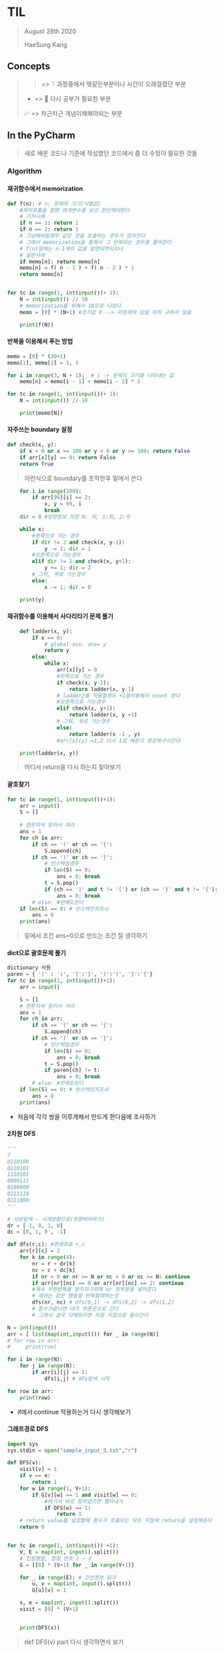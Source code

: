 # TIL

> August 28th 2020
>
> HaeSung Kang





## Concepts

>  > => :grey_question: 과정중에서 헷갈린부분이나 시간이 오래걸렸던 부분
>
>  - => :book: 다시 공부가 필요한 부분
>
>  :white_check_mark: =>  차근차근 개념이해해야되는 부분



## In the PyCharm

> 새로 배운 코드나 기존에 작성했던 코드에서 좀 더 수정이 필요한 것들

### Algorithm



#### 재귀함수에서 memorization

```python
def f(n): # n: 문제의 크기(식별값)
    #재귀호출을 할땐 매개변수를 보고 판단해야한다
    # 기저사례
    if n == 1: return 1
    if n == 2: return 3
    # 그냥해버릴경우 같은 것을 호출하는 경우가 많아진다
    # 그래서 memorization을 통해서 그 반복되는 경우를 줄여준다
    # f(n)일때는 n-1개의 값을 알면되면되자나
    # 일반사례
    if memo[n]: return memo[n]
    memo[n] = f( n - 1 ) + f( n - 2 ) * 2
    return memo[n]


for tc in range(1, int(input())+ 1):
    N = int(input()) // 10
    # memorization을 위해서 10으로 나눴다
    memo = [0] * (N+1) #초기값 0 --> 이문제의 답을 아직 구하지 않음

    print(f(N))

```



#### 반복을 이용해서 푸는 방법

```python
memo = [0] * (30+1)
memo[1], memo[2] = 1, 3

for i in range(3, N + 1):  # i -> 문제의 크기를 나타내는 값
    memo[n] = memo[i - 1] + memo[i - 2] * 2

for tc in range(1, int(input())+ 1):
    N = int(input()) // 10

    print(memo[N])
```



#### 자주쓰는 boundary 설정

```python
def check(x, y):
    if x < 0 or x >= 100 or y < 0 or y >= 100: return False
    if arr[x][y] == 0: return False
    return True
```

> 이런식으로 boundary를 조작한후 밑에서 쓴다

```python
    for i in range(100):
        if arr[99][i] == 2:
            x, y = 99, i
            break
    dir = 0 #방향정보 저장 0: 위, 1:좌, 2:우

    while x:
        #왼쪽으로 가는 경우
        if dir != 2 and check(x, y-1):
            y -= 1; dir = 1
        #오른쪽으로 가는경우
        elif dir != 1 and check(x, y+1):
            y += 1; dir = 2
        # 그외, 위로 가는경우
        else:
            x -= 1; dir = 0

    print(y)
```



#### 재귀함수를 이용해서 사다리타기 문제 풀기

```python
    def ladder(x, y):
        if x == 0:
            # global ans; ans= y
            return y
        else:
            while x:
                arr[x][y] = 0
                #왼쪽으로 가는 경우
                if check(x, y-1):
                    return ladder(x, y-1)  
                # ladder2를 적용할경우 +1을이용해서 count 한다
                #오른쪽으로 가는경우
                elif check(x, y+1):
                    return ladder(x, y +1)
                # 그외, 위로 가는경우
                else:
                    return ladder(x -1 , y)
                #arr[x][y] =1,2 다시 1로 채운다 원상복구시킨다

    print(ladder(x, y))
```

> 어디서 return을 다시 하는지 찾아보기



#### 괄호찾기

```python
for tc in range(1, int(input())+1):
    arr = input()
    S = []
    
    # 한문자씩 읽어서 처리
    ans = 1
    for ch in arr:
        if ch == '(' or ch == '{':
            S.append(ch)
        if ch == ')' or ch == '}':
            # 빈스택일경우
            if len(S) == 0:
                ans = 0; break
            t = S.pop()
            if (ch == ')' and t != '(') or (ch == '}' and t != '{'):
                ans = 0; break
        # else: #안해도된다
    if len(S) == 0: # 빈스택인지조사
        ans = 0
    print(ans)
```

> 밑에서 조건 ans=0으로 만드는 조건 잘 생각하기



#### dict으로 괄호문제 풀기

```python
dictionary 사용
paren = { '(' : ')', '{':'}', ')':'(', '}':'{'}
for tc in range(1, int(input())+1):
    arr = input()

    S = []
    # 한문자씩 읽어서 처리
    ans = 1
    for ch in arr:
        if ch == '(' or ch == '{':
            S.append(ch)
        if ch == ')' or ch == '}':
            # 빈스택일경우
            if len(S) == 0:
                ans = 0; break
            t = S.pop()
            if paren[ch] != t:
                ans = 0; break
        # else: #안해도된다
    if len(S) == 0: # 빈스택인지조사
        ans = 0
    print(ans)
```

- 처음에 각각 쌍을 이루게해서 만드게 한다음에 조사하기



#### 2차원 DFS

```python
'''
7
0110100
0110101
1110101
0000111
0100000
0111110
0111000
'''

# 사방탐색 - 시계방향으로(취향따라하기)
dr = [-1, 0, 1, 0]
dc = [0, 1, 0 , -1]

def dfs(r,c): #현재좌표 r,c
    arr[r][c] = 2
    for k in range(4):
        nr = r + dr[k]
        nc = c + dc[k]
        if nr < 0 or nr >= N or nc < 0 or nc >= N: continue
        if arr[nr][nc] == 0 or arr[nr][nc] == 2: continue 
        #계속 무한반복을 방지하기위해 or 뒷부분을 넣어준다
        # 재귀는 같은 행동을 반복할때하는것
        dfs(nr, nc) # dfs(0,1) -> dfs(0,2) -> dfs(1,2)
        # 함수가끝나면 내가 부른곳으로 간다
        # 그래서 결국 다채워지면 처음 지점으로 돌아간다

N = int(input())
arr = [ list(map(int,input())) for _ in range(N)]
# for row in arr:
#     print(row)

for i in range(N):
    for j in range(N):
        if arr[i][j] == 1:
            dfs(i,j) # dfs탐색 시작

for row in arr:
    print(row)
```

- if에서 continue 작용하는거 다시 생각해보기



#### 그래프경로 DFS

```python
import sys
sys.stdin = open("sample_input_3.txt","r")

def DFS(v):
    visit[v] = 1
    if v == e:
        return 1
    for w in range(1, V+1):
        if G[v][w] == 1 and visit[w] == 0:
            #여기서 바로 찾아냈으면 뽑아내기
            if DFS(w) == 1:
                return 1
    # return value를 설정할때 함수가 호출되는 모든 지점에 return을 설정해준다
    return 0


for tc in range(1, int(input()) +1):
    V, E = map(int, input().split())
    # 인접행렬, 정점 번호 1 ~ V
    G = [[0] * (V+1) for _ in range(V+1)]

    for _ in range(E): # 간선정보 읽기
        u, v = map(int, input().split())
        G[u][v] = 1

    s, e = map(int, input().split())
    visit = [0] * (V+1)


    print(DFS(s))
```

> def DFS(v) part 다시 생각하면서 보기